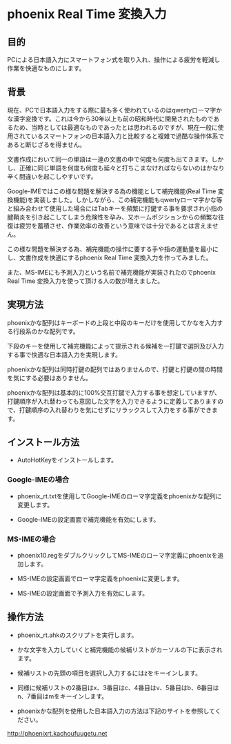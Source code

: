 # phoenix Real Time 変換入力
## 目的
PCによる日本語入力にスマートフォン式を取り入れ、操作による疲労を軽減し作業を快適なものにします。

## 背景
現在、PCで日本語入力をする際に最も多く使われているのはqwertyローマ字かな漢字変換です。これは今から30年以上も前の昭和時代に開発されたものであるため、当時としては最適なものであったとは思われるのですが、現在一般に使用されているスマートフォンの日本語入力と比較すると複雑で過酷な操作体系であると断じざるを得ません。

文書作成において同一の単語は一連の文書の中で何度も何度も出てきます。しかし、正確に同じ単語を何度も何度も延々と打ちこまなければならないのはかなり辛く間違いを起こしやすいです。

Google-IMEではこの様な問題を解決する為の機能として補完機能(Real Time 変換機能)を実装しました。しかしながら、この補完機能もqwertyローマ字かな等と組み合わせて使用した場合にはTabキーを頻繁に打鍵する事を要求され小指の腱鞘炎を引き起こしてしまう危険性を孕み、又ホームポジションからの頻繁な往復は疲労を蓄積させ、作業効率の改善という意味では十分であるとは言えません。

この様な問題を解決する為、補完機能の操作に要する手や指の運動量を最小にし、文書作成を快適にするphoenix Real Time 変換入力を作ってみました。

また、MS-IMEにも予測入力という名前で補完機能が実装されたのでphoenix Real Time 変換入力を使って頂ける人の数が増えました。

## 実現方法
phoenixかな配列はキーボードの上段と中段のキーだけを使用してかなを入力する行段系のかな配列です。

下段のキーを使用して補完機能によって提示される候補を一打鍵で選択及び入力する事で快適な日本語入力を実現します。

phoenixかな配列は同時打鍵の配列ではありませんので、打鍵と打鍵の間の時間を気にする必要はありません。

phoenixかな配列は基本的に100%交互打鍵で入力する事を想定していますが、打鍵順序が入れ替わっても意図した文字を入力できるように定義してありますので、打鍵順序の入れ替わりを気にせずにリラックスして入力をする事ができます。


## インストール方法
- AutoHotKeyをインストールします。

### Google-IMEの場合
- phoenix_rt.txtを使用してGoogle-IMEのローマ字定義をphoenixかな配列に変更します。

- Google-IMEの設定画面で補完機能を有効にします。

### MS-IMEの場合
- phoenix10.regをダブルクリックしてMS-IMEのローマ字定義にphoenixを追加します。

- MS-IMEの設定画面でローマ字定義をphoenixに変更します。

- MS-IMEの設定画面で予測入力を有効にします。

## 操作方法

- phoenix_rt.ahkのスクリプトを実行します。

- かな文字を入力していくと補完機能の候補リストがカーソルの下に表示されます。

- 候補リストの先頭の項目を選択し入力するにはzをキーインします。

- 同様に候補リストの2番目はx、3番目はc、4番目はv、5番目はb、6番目はn、7番目はmをキーインします。

- phoenixかな配列を使用した日本語入力の方法は下記のサイトを参照してください。

http://phoenixrt.kachoufuugetu.net


